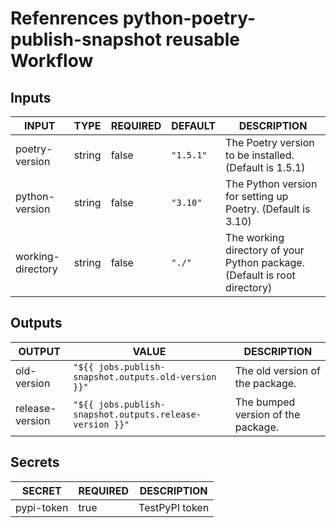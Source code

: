 # Refenrences python-poetry-publish-snapshot reusable Workflow

## Inputs

<!-- AUTO-DOC-INPUT:START - Do not remove or modify this section -->

| INPUT             | TYPE   | REQUIRED | DEFAULT   | DESCRIPTION                                                               |
| ----------------- | ------ | -------- | --------- | ------------------------------------------------------------------------- |
| poetry-version    | string | false    | `"1.5.1"` | The Poetry version to be installed. (Default is 1.5.1)                    |
| python-version    | string | false    | `"3.10"`  | The Python version for setting up Poetry. (Default is 3.10)               |
| working-directory | string | false    | `"./"`    | The working directory of your Python package. (Default is root directory) |

<!-- AUTO-DOC-INPUT:END -->

## Outputs

<!-- AUTO-DOC-OUTPUT:START - Do not remove or modify this section -->

| OUTPUT          | VALUE                                                    | DESCRIPTION                        |
| --------------- | -------------------------------------------------------- | ---------------------------------- |
| old-version     | `"${{ jobs.publish-snapshot.outputs.old-version }}"`     | The old version of the package.    |
| release-version | `"${{ jobs.publish-snapshot.outputs.release-version }}"` | The bumped version of the package. |

<!-- AUTO-DOC-OUTPUT:END -->

## Secrets

<!-- AUTO-DOC-SECRETS:START - Do not remove or modify this section -->

| SECRET     | REQUIRED | DESCRIPTION    |
| ---------- | -------- | -------------- |
| pypi-token | true     | TestPyPI token |

<!-- AUTO-DOC-SECRETS:END -->
